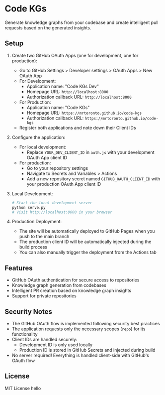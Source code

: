 # Code KGs

Generate knowledge graphs from your codebase and create intelligent pull requests based on the generated insights.

## Setup

1. Create two GitHub OAuth Apps (one for development, one for production):
   - Go to GitHub Settings > Developer settings > OAuth Apps > New OAuth App
   - For Development:
     - Application name: "Code KGs Dev"
     - Homepage URL: `http://localhost:8000`
     - Authorization callback URL: `http://localhost:8000`
   - For Production:
     - Application name: "Code KGs"
     - Homepage URL: `https://mrtoronto.github.io/code-kgs`
     - Authorization callback URL: `https://mrtoronto.github.io/code-kgs`
   - Register both applications and note down their Client IDs

2. Configure the application:
   - For local development:
     - Replace `YOUR_DEV_CLIENT_ID` in `auth.js` with your development OAuth App client ID
   - For production:
     - Go to your repository settings
     - Navigate to Secrets and Variables > Actions
     - Add a new repository secret named `GITHUB_OAUTH_CLIENT_ID` with your production OAuth App client ID

3. Local Development:
   ```bash
   # Start the local development server
   python serve.py
   # Visit http://localhost:8000 in your browser
   ```

4. Production Deployment:
   - The site will be automatically deployed to GitHub Pages when you push to the main branch
   - The production client ID will be automatically injected during the build process
   - You can also manually trigger the deployment from the Actions tab

## Features

- GitHub OAuth authentication for secure access to repositories
- Knowledge graph generation from codebases
- Intelligent PR creation based on knowledge graph insights
- Support for private repositories

## Security Notes

- The GitHub OAuth flow is implemented following security best practices
- The application requests only the necessary scopes (`repo`) for its functionality
- Client IDs are handled securely:
  - Development ID is only used locally
  - Production ID is stored in GitHub Secrets and injected during build
- No server required! Everything is handled client-side with GitHub's OAuth flow

## License

MIT License 
hello